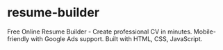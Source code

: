 # resume-builder
Free Online Resume Builder - Create professional CV in minutes. Mobile-friendly with Google Ads support. Built with HTML, CSS, JavaScript.
